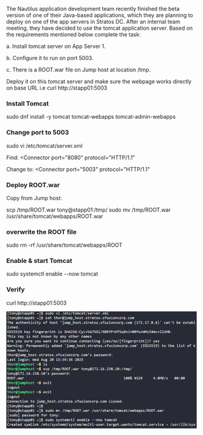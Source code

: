 
The Nautilus application development team recently finished the beta version of one of their Java-based applications, which they are planning to deploy on one of the app servers in Stratos DC. After an internal team meeting, they have decided to use the tomcat application server. Based on the requirements mentioned below complete the task:

a. Install tomcat server on App Server 1.

b. Configure it to run on port 5003.

c. There is a ROOT.war file on Jump host at location /tmp.


Deploy it on this tomcat server and make sure the webpage works directly on base URL i.e curl http://stapp01:5003
### Install Tomcat

sudo dnf install -y tomcat tomcat-webapps tomcat-admin-webapps


### Change port to 5003


sudo vi /etc/tomcat/server.xml

Find: <Connector port="8080" protocol="HTTP/1.1" 

Change to: <Connector port="5003" protocol="HTTP/1.1" 

### Deploy ROOT.war
Copy from Jump host:

scp /tmp/ROOT.war tony@stapp01:/tmp/
sudo mv /tmp/ROOT.war /usr/share/tomcat/webapps/ROOT.war
### overwrite the ROOT file
sudo rm -rf /usr/share/tomcat/webapps/ROOT


### Enable & start Tomcat

sudo systemctl enable --now tomcat

### Verify

curl http://stapp01:5003

![alt text](image.png)